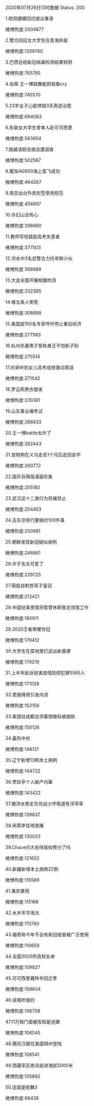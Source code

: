 2020年07月26日13时数据
Status: 200

1.欧阳娜娜回应提议重录

微博热度:2504877

2.警方回应女大学生在青海失联

微博热度:1209760

3.巴西总统新冠病毒检测结果转阴

微博热度:765765

4.张萌 王一博跳舞能把我看cry

微博热度:745570

5.23岁女子心脏停跳3天奇迹治愈

微博热度:694083

6.失联女大学生曾单人赴可可西里

微博热度:583654

7.路威请假去夜店遭调查

微博热度:502587

8.鲲龙AG600海上首飞成功

微博热度:464267

9.南京出台外卖封签使用规范

微博热度:456897

10.许幻山没有心

微博热度:398660

11.教师写信鼓励高考失意者

微博热度:377503

12.洪水中3名武警合力托举胖小伙

微博热度:358889

13.大连全面开展核酸检测

微博热度:332385

14.被五条人笑死

微博热度:308998

15.美国逾150名专家呼吁停止重启经济

微博热度:277583

16.杭州杀妻男子曾称身正不怕影子斜

微博热度:275514

17.的哥听到女儿高考成绩激动落泪

微博热度:271542

18.罗云熙黑衣银发

微博热度:270361

19.山东事业编考试

微博热度:266633

20.王一博battle太炸了

微博热度:262443

21.宠物狗在义乌走丢1个月后走回金华

微博热度:260772

22.国乒丑萌版漫画形象

微博热度:255182

23.武汉这十二类行为将被禁止

微博热度:254453

24.去东京旅行要做的100件事

微博热度:250981

25.朝鲜发现新冠疑似病例

微博热度:246661

26.许子言太可爱了

微博热度:229725

27.萌娃自制苍耳子皇冠

微博热度:212421

28.中国驻美使馆将暂管休斯敦总领馆工作

微博热度:180911

29.2020王者荣耀世冠

微博热度:179412

30.大学生在菜地里打造出新基建

微博热度:179219

31.上半年起诉妨害疫情防控犯罪5565人

微博热度:171028

32.恩施降雨引发内涝

微博热度:152158

33.美国驻成都总领事馆徽标被摘除

微博热度:150126

34.最热中伏

微博热度:148121

35.辽宁新增13例本土病例

微博热度:144722

36.贾跃亭个人破产内幕

微博热度:143422

37.被洪水卷走负伤战士呼吸道有浮萍草

微博热度:139837

38.宋茜李佳琦直播

微博热度:130023

39.Chace问大张伟版权费付了吗

微博热度:121602

40.新疆新增本土病例22例

微博热度:115569

41.重庆暴雨

微博热度:115168

42.水木年华淘汰

微博热度:113780

43.福奇称今年不会有新冠疫苗被广泛使用

微博热度:110659

44.全国3005所高校名单

微博热度:109827

45.可可西里藏羚羊回迁季

微博热度:109604

46.说唱听我的

微博热度:106708

47.11万租门面被告知是违建

微博热度:106545

48.飓风汉娜在美国得州登陆

微博热度:106541

49.西藏军区练兵挺进海拔5000米

微博热度:105892

50.这就是街舞3

微博热度:98438

